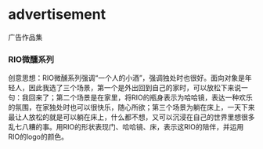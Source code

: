 # advertisement
广告作品集
### RIO微醺系列
创意思想：RIO微醺系列强调“一个人的小酒”，强调独处时也很好。面向对象是年轻人，因此我选了三个场景，第一个是外出回到自己的家时，可以放松下来说一句：我回来了；第二个场景是在家里，将RIO的瓶身表示为哈哈镜，表达一种欢乐的氛围，在家独处时也可以很快乐，随心所欲；第三个场景为躺在床上，一天下来最让人放松的就是可以躺在床上，什么都不想，又可以沉浸在自己的世界里想很多乱七八糟的事。用RIO的形状表现门、哈哈镜、床，表示这RIO的陪伴，并运用RIO的logo的颜色。
